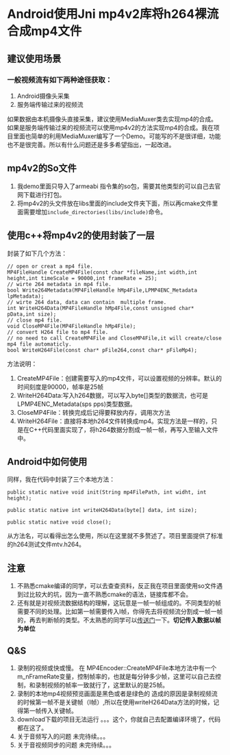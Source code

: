 # Android使用Jni mp4v2库将h264裸流合成mp4文件

## 建议使用场景
### 一般视频流有如下两种途径获取：
1. Android摄像头采集
2. 服务端传输过来的视频流

如果数据由本机摄像头直接采集，建议使用MediaMuxer类去实现mp4的合成。如果是服务端传输过来的视频流可以使用mp4v2的方法实现mp4的合成。我在项目里面也简单的利用MediaMuxer编写了一个Demo。可能写的不是很详细，功能也不是很完善。所以有什么问题还是多多希望指出，一起改进。

## mp4v2的So文件
1. 我demo里面只导入了armeabi 指令集的so包，需要其他类型的可以自己去官网下载进行打包。
2. 将mp4v2的头文件放在libs里面的include文件夹下面，所以再cmake文件里面需要增加`include_directories(libs/include)`命令。
## 使用c++将mp4v2的使用封装了一层
封装了如下几个方法：

	// open or creat a mp4 file.
	MP4FileHandle CreateMP4File(const char *fileName,int width,int height,int timeScale = 90000,int frameRate = 25);
	// wirte 264 metadata in mp4 file.
	bool Write264Metadata(MP4FileHandle hMp4File,LPMP4ENC_Metadata lpMetadata);
	// wirte 264 data, data can contain  multiple frame.
	int WriteH264Data(MP4FileHandle hMp4File,const unsigned char* pData,int size);
	// close mp4 file.
	void CloseMP4File(MP4FileHandle hMp4File);
	// convert H264 file to mp4 file.
	// no need to call CreateMP4File and CloseMP4File,it will create/close mp4 file automaticly.
	bool WriteH264File(const char* pFile264,const char* pFileMp4);

方法说明：

1. CreateMP4File：创建需要写入的mp4文件，可以设置视频的分辨率。默认的时间刻度是90000，帧率是25帧
2. WriteH264Data:写入h264数据，可以写入byte[]类型的数据流，也可是LPMP4ENC_Metadata(sps pps)类型数据。
3. CloseMP4File：转换完成后记得要释放内存，调用次方法
4. WriteH264File：直接将本地h264文件转换成mp4。实现方法是一样的，只是在C++代码里面实现了，将h264数据分割成一帧一帧，再写入至输入文件中。

## Android中如何使用
同样，我在代码中封装了三个本地方法：

	public static native void init(String mp4FilePath, int widht, int height);

    public static native int writeH264Data(byte[] data, int size);

    public static native void close();
从方法名，可以看得出怎么使用，所以在这里就不多赘述了。项目里面提供了标准的h264测试文件mtv.h264。
## 注意
1. 不熟悉cmake编译的同学，可以去查查资料，反正我在项目里面使用so文件遇到过比较大的坑，因为一直不熟悉cmake的语法，链接库都不会。
2. 还有就是对视频流数据结构的理解，这玩意是一帧一帧组成的。不同类型的帧需要不同的处理。比如第一帧需要传入I帧，你得先去将视频流分割成一帧一帧的，再去判断帧的类型。不太熟悉的同学可以[传送门](http://blog.csdn.net/dittychen/article/details/55509718)一下。**切记传入数据以帧为单位**


## Q&S
1. 录制的视频或快或慢。
在 MP4Encoder::CreateMP4File本地方法中有一个m_nFrameRate变量，控制帧率的，也就是每分钟多少帧，这里可以自己去控制，和录制视频的帧率一致就行了，这里默认的是25帧。
2. 录制的本地mp4视频预览画面是黑色或者是绿色的
造成的原因是录制视频流的时候第一帧不是关键帧（I帧）,所以在使用writeH264Data方法的时候，记得第一帧传入关键帧。
3. download下载的项目无法运行
。。。这个，你就自己去配置编译环境了，代码都在这了。
4. 关于音频写入的问题
未完待续。。。
5. 关于音视频同步的问题
未完待续。。。
